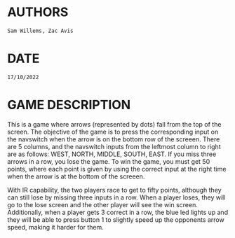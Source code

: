 # AUTHORS
    Sam Willems, Zac Avis
# DATE
    17/10/2022

# GAME DESCRIPTION
This is a game where arrows (represented by dots) fall from the top of the screen. The objective of the game is to press the corresponding input on the navswitch when the arrow is on the bottom row of the screeen. There are 5 columns, and the navswitch inputs from the leftmost column to right are as follows: WEST, NORTH, MIDDLE, SOUTH, EAST. If you miss three arrows in a row, you lose the game. To win the game, you must get 50 points, where each point is given by using the correct input at the right time when the arrow is at the bottom of the screeen.

With IR capability, the two players race to get to fifty points, although they can still lose by missing three inputs in a row. When a player loses, they will go to the lose screen and the other player will see the win screen. Additionally, when a player gets 3 correct in a row, the blue led lights up and they will be able to press button 1 to slightly speed up the opponents arrow speed, making it harder for them.
